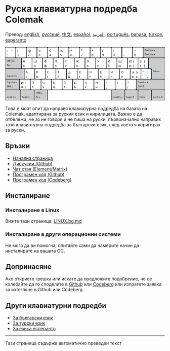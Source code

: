 # Руска клавиатурна подредба Colemak

Превод: [english](README.md), [русский](README.ru.md), [中文](README.zh-CN.md), [español](README.es.md), [العربية](README.ar.md), [português](README.pt.md), [bahasa](README.id.md), [türkçe](README.tr.md), [esperanto](README.eo.md)

![Преглед на руския Colemak](./media/preview.png)

Това е моят опит да направя клавиатурна подредба на базата на Colemak, адаптирана за руския език и кирилицата.
Важно е да отбележа, че аз не говоря и не пиша на руски, първоначално направих тази клавиатурна подредба за български език, след което я коригирах за руски.

## Връзки

* [Начална страница](https://salif.github.io/colemak-ru/)
* [Дискусии (Github)](https://github.com/salif/colemak-ru/discussions)
* [Чат стая (Element/Matrix)](https://matrix.to/#/#salif-colemak:mozilla.org)
* [Програмен код (Github)](https://github.com/salif/colemak-ru)
* [Програмен код (Codeberg)](https://codeberg.org/salif/colemak-ru)

## Инсталиране

### Инсталиране в Linux

Вижте тази страница: [LINUX.bg.md](./LINUX.bg.md)

### Инсталиране в други операционни системи

Не мога да ви помогна, опитайте сами да намерите начин да инсталирате на вашата ОС.

## Допринасяне

Ако откриете грешка или искате да предложите подобрение, не се колебайте да го споделите в [Github] или [Codeberg] или изпратете заявка за изтегляне в Github или Codeberg.

[Github]: https://github.com/salif/colemak-ru/issues
[Codeberg]: https://codeberg.org/salif/colemak-ru/issues

## Други клавиатурни подредби

* [За български език](https://salif.github.io/colemak-bg/)
* [За турски език](https://salif.github.io/colemak-tr/)
* [За езика есперанто](https://salif.github.io/colemak-eo/)

---

Тази страница съдържа автоматично преведен текст
